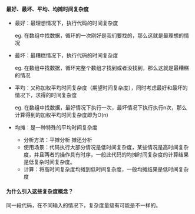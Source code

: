 #### 最好、最坏、平均、均摊时间复杂度

+ 最好：最理想情况下，执行代码的时间复杂度

  eg. 在数组中找数据，循环的一次刚好是我们要找的，那么这就是最理想的情况

+ 最坏：最糟糕情况下，执行代码的时间复杂度

  eg. 在数组中找数据，循环完整个数组才找到或者没找到，那么这就是最糟糕的情况

+ 平均：又称加权平均时间复杂度（期望时间复杂度），同时考虑最好和最坏的情况下，求得的时间复杂度

  eg. 在数组中找数据，最好情况下执行一次，最坏情况下执行执行n次，那么计算得到的加权平均时间复杂度即为O(n)

+ 均摊：是一种特殊的平均时间复杂度

  + 分析方法：平摊分析 摊还分析
  + 使用场景：代码执行大部分情况是低时间复杂度，某些情况是高时间复杂度，并且两者的操作具有时序，一般此代码的均摊时间复杂度的计算结果是低复杂时间复杂度。
  + 计算：将高时间复杂度均摊到低时间复杂度，一般均摊结果是低时间复杂度

#### 为什么引入这些复杂度概念？

同一段代码，在不同输入的情况下，复杂度量级有可能是不一样的。

### 

